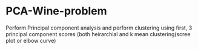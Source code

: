 # PCA-Wine-problem
Perform Principal component analysis and perform clustering using first, 3 principal component scores (both heirarchial and k mean clustering(scree plot or elbow curve) 

